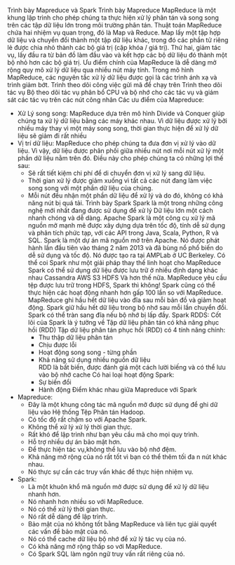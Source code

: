 Trình bày Mapreduce và  Spark 
Trình bày Mapreduce
  MapReduce là một khung lập trình cho phép chúng ta thực hiện xử lý phân tán và song song trên các tập dữ liệu lớn trong môi trường phân tán.
  Thuật toán MapReduce chứa hai nhiệm vụ quan trọng, đó là Map và Reduce.
  Map lấy một tập hợp dữ liệu và chuyển đổi thành một tập dữ liệu khác, trong đó các phần tử riêng lẻ được chia nhỏ thành các bộ giá trị (cặp khóa / giá trị). Thứ hai, giảm tác vụ, lấy đầu ra từ bản đồ làm đầu vào và kết hợp các bộ dữ liệu đó thành một bộ nhỏ hơn các bộ giá trị.
  Ưu điểm chính của MapReduce là dễ dàng mở rộng quy mô xử lý dữ liệu qua nhiều nút máy tính. 
  Trong mô hình MapReduce, các nguyên tắc xử lý dữ liệu được gọi là các trình ánh xạ và trình giảm bớt.
  Trình theo dõi công việc gửi mã để chạy trên Trình theo dõi tác vụ
  Bộ theo dõi tác vụ phân bổ CPU và bộ nhớ cho các tác vụ và giám sát các tác vụ trên các nút công nhân
  Các ưu điểm của Mapreduce:
  - Xử Lý song song: MapReduce dựa trên mô hình Divide và Conquer giúp chúng ta xử lý dữ liệu bằng các máy khác nhau. Vì dữ liệu được xử lý bởi nhiều máy thay vì một máy song song, thời gian thực hiện để xử lý dữ liệu sẽ giảm đi rất nhiều
  - Vị trí dữ liệu: MapReduce cho phép chúng ta đưa đơn vị xử lý vào dữ liệu. Vì vậy, dữ liệu được phân phối giữa nhiều nút nơi mỗi nút xử lý một phần dữ liệu nằm trên đó. Điều này cho phép chúng ta có những lợi thế sau:
    + Sẽ rất tiết kiệm chi phí để di chuyển đơn vị xử lý sang dữ liệu.
    + Thời gian xử lý được giảm xuống vì tất cả các nút đang làm việc song song với một phần dữ liệu của chúng.
    + Mỗi nút đều nhận một phần dữ liệu để xử lý và do đó, không có khả năng nút bị quá tải.
Trình bày Spark
   Spark là một trong những công nghệ mới nhất đang được sử dụng để xử lý Dữ liệu lớn một cách nhanh chóng và dễ dàng.
   Apache Spark là một công cụ xử lý mã nguồn mở mạnh mẽ được xây dựng dựa trên tốc độ, tính dễ sử dụng và phân tích phức tạp, với các API trong Java, Scala, Python, R và SQL.
   Spark là một dự án mã nguồn mở trên Apache.
   Nó được phát hành lần đầu tiên vào tháng 2 năm 2013 và đã bùng nổ phổ biến do dễ sử dụng và tốc độ.
   Nó được tạo ra tại AMPLab ở UC Berkeley.
   Có thể coi Spark như một giải pháp thay thế linh hoạt cho MapReduce
   Spark có thể sử dụng dữ liệu được lưu trữ ở nhiều định dạng khác nhau Cassandra AWS S3 HDFS Và hơn thế nữa.
   MapReduce yêu cầu tệp được lưu trữ trong HDFS, Spark thì không!
   Spark cũng có thể thực hiện các hoạt động nhanh hơn gấp 100 lần so với MapReduce.
   MapReduce ghi hầu hết dữ liệu vào đĩa sau mỗi bản đồ và giảm hoạt động.
   Spark giữ hầu hết dữ liệu trong bộ nhớ sau mỗi lần chuyển đổi.
   Spark có thể tràn sang đĩa nếu bộ nhớ bị lấp đầy.
   Spark RDDS:
      Cốt lõi của Spark là ý tưởng về Tập dữ liệu phân tán có khả năng phục hồi (RDD)
      Tập dữ liệu phân tán phục hồi (RDD) có 4 tính năng chính:
        + Thu thập dữ liệu phân tán
        + Chịu được lỗi
        + Hoạt động song song - từng phần
        + Khả năng sử dụng nhiều nguồn dữ liệu  
   RDD là bất biến, được đánh giá một cách lười biếng và có thể lưu vào bộ nhớ cache
   Có hai loại hoạt động Spark:
      + Sự biến đổi
      + Hành động
Điểm khác nhau giữa Mapreduce với Spark
   - Mapreduce: 
      + Đây là một khung công tác mã nguồn mở được sử dụng để ghi dữ liệu vào Hệ thống Tệp Phân tán Hadoop.
      + Có tốc độ rất chậm so với Apache Spark.
      + Không thể xử lý xử lý thời gian thực.
      + Rất khó để lập trình như bạn yêu cầu mã cho mọi quy trình.
      + Hỗ trợ nhiều dự án bảo mật hơn.
      + Để thực hiện tác vụ,không thể lưu vào bộ nhớ đệm.
      + Khả năng mở rộng của nó rất tốt vì bạn có thể thêm tối đa n nút khác nhau.
      + Nó thực sự cần các truy vấn khác để thực hiện nhiệm vụ.
   - Spark:
      + Là một khuôn khổ mã nguồn mở được sử dụng để xử lý dữ liệu nhanh hơn.
      + Nó nhanh hơn nhiều so với MapReduce.
      + Nó có thể xử lý thời gian thực.
      + Nó rất dễ dàng để lập trình.
      + Bảo mật của nó không tốt bằng MapReduce và liên tục giải quyết các vấn đề bảo mật của nó.
      + Nó có thể cache dữ liệu bộ nhớ để xử lý tác vụ của nó.
      + Có khả năng mở rộng thấp so với MapReduce. 
      + Có Spark SQL làm ngôn ngữ truy vấn rất riêng của nó.
    

